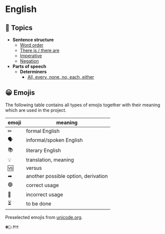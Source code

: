 # English

## 📂 Topics

- **Sentence structure**
  - [Word order](topics/sentence-structure/word-order.md)
  - [There is / there are](topics/sentence-structure/there-is-there-are.md)
  - [Imperative](topics/sentence-structure/imperative.md)
  - [Negation](topics/sentence-structure/negation.md)
- **Parts of speech**
  - **Determiners**
    - [All, every, none, no, each, either](topics/parts-of-speech/determiners/basic-determiners.md)

## 😀 Emojis

The following table contains all types of emojis together with their meaning which are used in the project.

| emoji | meaning                             |
|-------|-------------------------------------|
| ✏     | formal English                      |
| 🗣    | informal/spoken English             |
| 📚    | literary English                    |
| 💡    | translation, meaning                |
| 🆚    | versus                              |
| ➡     | another possible option, derivation |
| 🟢    | correct usage                       |
| 🔴    | incorrect usage                     |
| ⏳     | to be done                          |

Preselected emojis from [unicode.org](https://unicode.org/emoji/charts/full-emoji-list.html).

```
⛔🚫⚠❓‼❗
```
